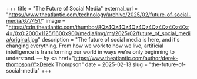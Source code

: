 +++
title = "The Future of Social Media"
external_url = "https://www.theatlantic.com/technology/archive/2025/02/future-of-social-media/677451/"
image = "https://cdn.theatlantic.com/thumbor/8Qz4Qz4Qz4Qz4Qz4Qz4Qz4Qz4Qz4=/0x0:2000x1125/1600x900/media/img/mt/2025/02/future_of_social_media/original.jpg"
description = "The future of social media is here, and it's changing everything. From how we work to how we live, artificial intelligence is transforming our world in ways we're only beginning to understand. — <em>by</em> <a href=\"https://www.theatlantic.com/author/derek-thompson/\">Derek Thompson</a>"
date = 2025-02-13
slug = "the-future-of-social-media"
+++ 